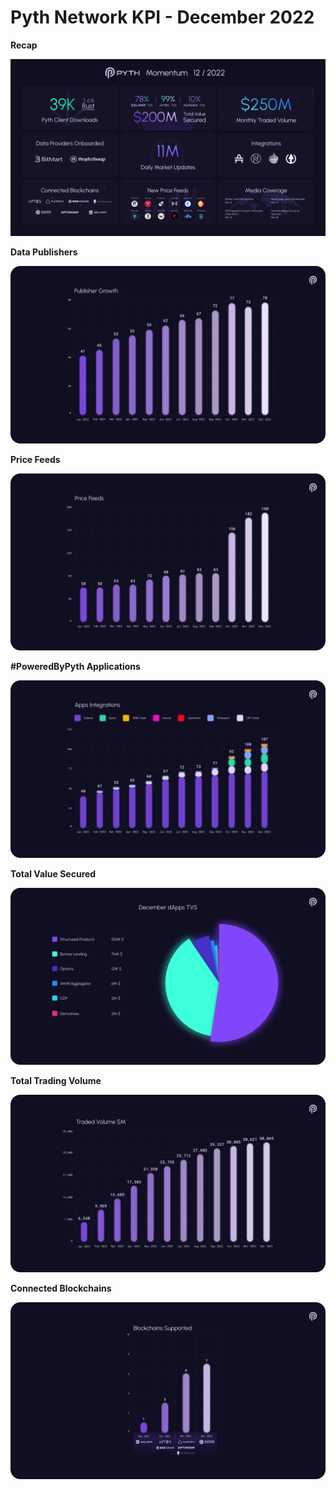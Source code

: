 # Pyth Network KPI - December 2022

**Recap**

![](../../.gitbook/assets/kpi/december-22/End%20of%20Month%20_%20December-22%20.jpg)

**Data Publishers**

![](../../.gitbook/assets/kpi/december-22/Publisher%20Growth%20December.png)

**Price Feeds**

![](../../.gitbook/assets/kpi/december-22/Price%20Feeds%20December.png)

**#PoweredByPyth Applications**

![](../../.gitbook/assets/kpi/december-22/Apps%20Integrations%20December.png)

**Total Value Secured**

![](../../.gitbook/assets/kpi/december-22/December%20dApps%20TVS-1.png)

**Total Trading Volume**

![](../../.gitbook/assets/kpi/december-22/Cumulative%20Traded%20Volume%20December.png)

**Connected Blockchains**

![](../../.gitbook/assets/kpi/december-22/Connected%20Blockchains%20December.png)
